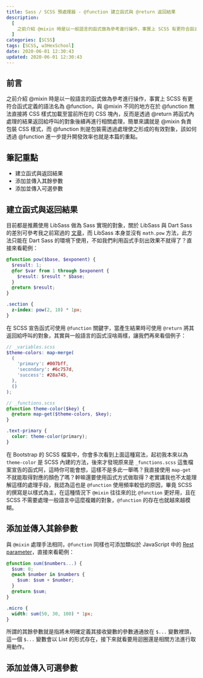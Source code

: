 ```yaml
---
title: Sass / SCSS 預處理器 - @function 建立函式與 @return 返回結果
description:
  [
    之前介紹 @mixin 時是以一般語言的函式做為參考進行操作，事實上 SCSS 有更符合函式定義的語法名為 @function，與 @mixin 不同的地方在於 @function 無法直接將 CSS 樣式加載至當前所在的 CSS 塊內，反而是透過 @return 將函式內處理的結果返回給呼叫的對象後續再進行相關處理，簡單來講就是 @mixin 負責包裝 CSS 樣式，而 @function 則是包裝需透過處理使之形成的有效對象，該如何透過 @function 進一步提升開發效率也就是本篇的重點。,
  ]
categories: [SCSS]
tags: [SCSS, w3HexSchool]
date: 2020-06-01 12:30:43
updated: 2020-06-01 12:30:43
---
```


## 前言

之前介紹 @mixin 時是以一般語言的函式做為參考進行操作，事實上 SCSS 有更符合函式定義的語法名為 @function，與 @mixin 不同的地方在於 @function 無法直接將 CSS 樣式加載至當前所在的 CSS 塊內，反而是透過 @return 將函式內處理的結果返回給呼叫的對象後續再進行相關處理，簡單來講就是 @mixin 負責包裝 CSS 樣式，而 @function 則是包裝需透過處理使之形成的有效對象，該如何透過 @function 進一步提升開發效率也就是本篇的重點。

## 筆記重點

- 建立函式與返回結果
- 添加並傳入其餘參數
- 添加並傳入可選參數

## 建立函式與返回結果

目前都是推薦使用 LibSass 做為 Sass 實現的對象，關於 LibSass 與 Dart Sass 的差別可參考我之前寫過的 [文章](https://awdr74100.github.io/2020-03-04-webpack-sassloader/#%E8%A3%9C%E5%85%85%EF%BC%9ADart-Sass-%E8%88%87-Node-Sass)，而 LibSass 本身並沒有 `math.pow` 方法，此方法只能在 Dart Sass 的環境下使用，不如我們利用函式手刻出效果不就得了？直接來看範例：

```scss
@function pow($base, $exponent) {
  $result: 1;
  @for $var from 1 through $exponent {
    $result: $result * $base;
  }
  @return $result;
}

.section {
  z-index: pow(2, 10) * 1px;
}
```

在 SCSS 宣告函式可使用 `@function` 關鍵字，當產生結果時可使用 `@return` 將其返回給呼叫的對象，其實與一般語言的函式沒啥兩樣，讓我們再來看個例子：

```scss
// _variables.scss
$theme-colors: map-merge(
  (
    'primary': #007bff,
    'secondary': #6c757d,
    'success': #28a745,
  ),
  ()
);

// _functions.scss
@function theme-color($key) {
  @return map-get($theme-colors, $key);
}

.text-primary {
  color: theme-color(primary);
}
```

在 Bootstrap 的 SCSS 檔案中，你會多次看到上面這種寫法，起初我本來以為 `theme-color` 是 SCSS 內建的方法，後來才發現原來是 `_functions.scss` 這隻檔案宣告的函式阿，這時你可能會想，這樣不是多此一舉嗎？我直接使用 `map-get` 不就能取得對應的顏色了嗎？幹嘛還要使用函式方式做取得？老實講我也不太能理解這樣的處理手段，我認為這也是 `@function` 使用頻率較低的原因，畢竟 SCSS 的撰寫是以樣式為主，在這種情況下 `@mixin` 往往來的比 `@function` 更好用，且在 SCSS 不需要處理一般語言中這麼複雜的對象，`@function` 的存在也就越來越模糊。

## 添加並傳入其餘參數

與 `@mixin` 處理手法相同，`@function` 同樣也可添加類似於 JavaScript 中的 [Rest parameter](https://developer.mozilla.org/zh-TW/docs/Web/JavaScript/Reference/Functions/rest_parameters)，直接來看範例：

```scss
@function sum($numbers...) {
  $sum: 0;
  @each $number in $numbers {
    $sum: $sum + $number;
  }
  @return $sum;
}

.micro {
  width: sum(50, 30, 100) * 1px;
}
```

所謂的其餘參數就是指將未明確定義其接收變數的參數通通放在 `$...` 變數裡頭，這一個 `$...` 變數會以 List 的形式存在，接下來就看要用迴圈還是相關方法進行取用動作。

## 添加並傳入可選參數

